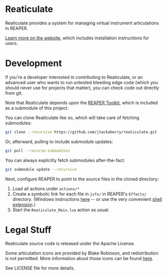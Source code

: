 # Reaticulate

Reaticulate provides a system for managing virtual instrument articulations in REAPER.

[Learn more on the website](http://reaticulate.com/), which includes installation instructions for users.

# Development

If you're a developer interested in contributing to Reaticulate, or an advanced user who
wants to run untested bleeding edge code (which you should never use for projects that
matter), you can check code out directly from git.

Note that Reaticulate depends upon the [REAPER Toolkit](https://reapertoolkit.dev/), which
is included as a submodule of this project.

You can clone Reaticulate like so, which will take care of fetching submodules:

```bash
git clone --recursive https://github.com/jtackaberry/reaticulate.git
```

Or, afterward, pulling to include submodule updates:

```bash
git pull --recurse-submodules
```

You can always explicitly fetch submodules after-the-fact:

```bash
git submodule update --recursive
```

Next, configure REAPER to point to the source files in the cloned directory:
1. Load all actions under `actions/*`
2. Create a symbolic link for each file in `jsfx/` in REAPER's `Effects/` directory.
   (Windows instructions [here](https://blogs.windows.com/windowsdeveloper/2016/12/02/symlinks-windows-10/) --
   or use the very convenient [shell extension](https://schinagl.priv.at/nt/hardlinkshellext/linkshellextension.html).)
3. Start the `Reaticulate_Main.lua` action as usual.


# Legal Stuff

Reaticulate source code is released under the Apache License.

Some articulation icons are provided by Blake Robinson, and redistribution is not
permitted. More information about those icons can be found [here](source-images/articulations).

See LICENSE file for more details.
